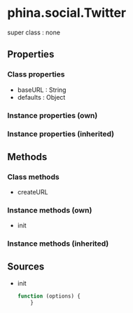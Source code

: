 # phina.social.Twitter

super class : none

## Properties

### Class properties

* baseURL : String
* defaults : Object

### Instance properties (own)


### Instance properties (inherited)


## Methods

### Class methods

* createURL

### Instance methods (own)

* init

### Instance methods (inherited)


## Sources

* init
  ```javascript
  function (options) {
      }
  ```

